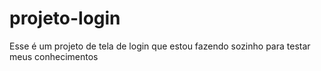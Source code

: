 # projeto-login
 Esse é um projeto de tela de login que estou fazendo sozinho para testar meus conhecimentos

